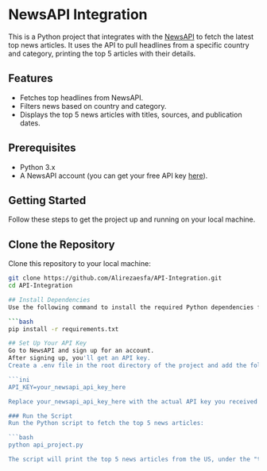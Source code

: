 
# NewsAPI Integration

This is a Python project that integrates with the [NewsAPI](https://newsapi.org/) to fetch the latest top news articles. It uses the API to pull headlines from a specific country and category, printing the top 5 articles with their details.

## Features
- Fetches top headlines from NewsAPI.
- Filters news based on country and category.
- Displays the top 5 news articles with titles, sources, and publication dates.

## Prerequisites

- Python 3.x
- A NewsAPI account (you can get your free API key [here](https://newsapi.org/)).

## Getting Started

Follow these steps to get the project up and running on your local machine.

## Clone the Repository

Clone this repository to your local machine:

```bash
git clone https://github.com/Alirezaesfa/API-Integration.git
cd API-Integration

## Install Dependencies
Use the following command to install the required Python dependencies from requirements.txt:

```bash
pip install -r requirements.txt

## Set Up Your API Key
Go to NewsAPI and sign up for an account.
After signing up, you'll get an API key.
Create a .env file in the root directory of the project and add the following line:

```ini
API_KEY=your_newsapi_api_key_here

Replace your_newsapi_api_key_here with the actual API key you received from NewsAPI.

### Run the Script
Run the Python script to fetch the top 5 news articles:

```bash
python api_project.py

The script will print the top 5 news articles from the US, under the "technology" category. You can change the country and category parameters in the script to get news for other regions or categories.
